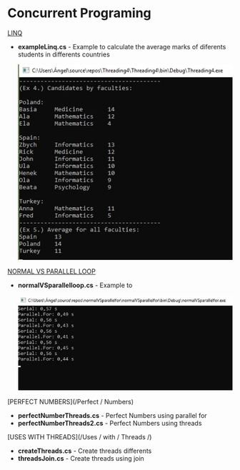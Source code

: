 # Concurrent Programing

[LINQ](/Linq)
* **exampleLinq.cs** - Example to calculate the average marks of diferents students 
in 
differents countries 

  ![example linq](Linq/exampleLinq.jpg)

[NORMAL VS PARALLEL LOOP](/NormalVSParallelLoop)
* **normalVSparallelloop.cs** - Example to

  ![example normal vs parallel loop](NormalVSParallelLoop/normalVSparallelloop.jpg)

[PERFECT NUMBERS](/Perfect / Numbers)
* **perfectNumberThreads.cs** - Perfect Numbers using parallel for
* **perfectNumberThreads2.cs** - Perfect Numbers using threads

[USES WITH THREADS](/Uses / with / Threads /)
* **createThreads.cs** - Create threads differents
* **threadsJoin.cs** - Create threads using join
